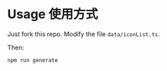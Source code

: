 # Usage 使用方式

Just fork this repo. Modify the file `data/iconList.ts`.

Then:

```bash
npm run generate
```

